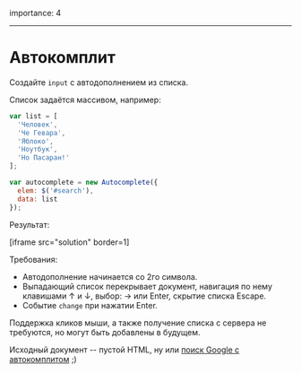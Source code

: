 importance: 4

---

# Автокомплит

Создайте `input` с автодополнением из списка.

Список задаётся массивом, например:

```js
var list = [
  'Человек',
  'Че Гевара',
  'Яблоко',
  'Ноутбук',
  'Но Пасаран!'
];

var autocomplete = new Autocomplete({
  elem: $('#search'),
  data: list
});
```

Результат:

[iframe src="solution" border=1]

Требования:

- Автодополнение начинается со 2го символа.
- Выпадающий список перекрывает документ, навигация по нему клавишами ↑ и ↓, выбор: → или Enter, скрытие списка Escape.
- Событие `change` при нажатии Enter.

Поддержка кликов мыши, а также получение списка с сервера не требуются, но могут быть добавлены в будущем.

Исходный документ -- пустой HTML, ну или [поиск Google с автокомплитом](http://google.com) ;)